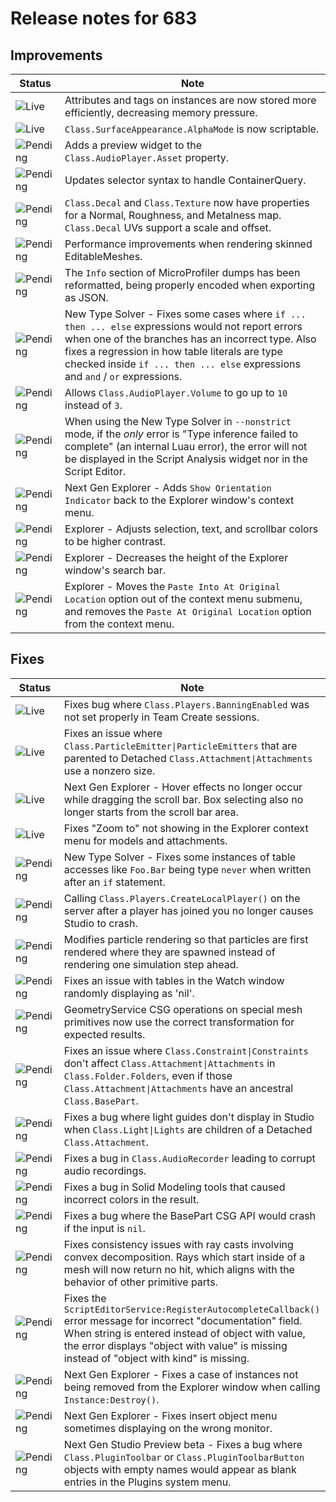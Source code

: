 # Release notes for 683

## Improvements

| Status | Note |
|--------|------|
| ![Live](https://img.shields.io/badge/Live-009E57?style=flat)  | Attributes and tags on instances are now stored more efficiently, decreasing memory pressure. |
| ![Live](https://img.shields.io/badge/Live-009E57?style=flat)  | `Class.SurfaceAppearance.AlphaMode` is now scriptable. |
| ![Pending](https://img.shields.io/badge/Pending-DEA517?style=flat)  | Adds a preview widget to the `Class.AudioPlayer.Asset` property. |
| ![Pending](https://img.shields.io/badge/Pending-DEA517?style=flat)  | Updates selector syntax to handle ContainerQuery. |
| ![Pending](https://img.shields.io/badge/Pending-DEA517?style=flat)  | `Class.Decal` and `Class.Texture` now have properties for a Normal, Roughness, and Metalness map. `Class.Decal` UVs support a scale and offset. |
| ![Pending](https://img.shields.io/badge/Pending-DEA517?style=flat)  | Performance improvements when rendering skinned EditableMeshes. |
| ![Pending](https://img.shields.io/badge/Pending-DEA517?style=flat)  | The `Info` section of MicroProfiler dumps has been reformatted, being properly encoded when exporting as JSON. |
| ![Pending](https://img.shields.io/badge/Pending-DEA517?style=flat)  | New Type Solver - Fixes some cases where `if ... then ... else` expressions would not report errors when one of the branches has an incorrect type. Also fixes a regression in how table literals are type checked inside `if ... then ... else` expressions and `and` / `or` expressions.   |
| ![Pending](https://img.shields.io/badge/Pending-DEA517?style=flat)  | Allows `Class.AudioPlayer.Volume` to go up to `10` instead of `3`. |
| ![Pending](https://img.shields.io/badge/Pending-DEA517?style=flat)  | When using the New Type Solver in `--nonstrict` mode, if the _only_ error is "Type inference failed to complete" (an internal Luau error), the error will not be displayed in the Script Analysis widget nor in the Script Editor. |
| ![Pending](https://img.shields.io/badge/Pending-DEA517?style=flat)  | Next Gen Explorer - Adds `Show Orientation Indicator` back to the Explorer window's context menu. |
| ![Pending](https://img.shields.io/badge/Pending-DEA517?style=flat)  | Explorer - Adjusts selection, text, and scrollbar colors to be higher contrast. |
| ![Pending](https://img.shields.io/badge/Pending-DEA517?style=flat)  | Explorer - Decreases the height of the Explorer window's search bar. |
| ![Pending](https://img.shields.io/badge/Pending-DEA517?style=flat)  | Explorer - Moves the `Paste Into At Original Location` option out of the context menu submenu, and removes the `Paste At Original Location` option from the context menu. |
## Fixes

| Status | Note |
|--------|------|
| ![Live](https://img.shields.io/badge/Live-009E57?style=flat)  | Fixes bug where `Class.Players.BanningEnabled` was not set properly in Team Create sessions. |
| ![Live](https://img.shields.io/badge/Live-009E57?style=flat)  | Fixes an issue where `Class.ParticleEmitter\|ParticleEmitters` that are parented to Detached `Class.Attachment\|Attachments` use a nonzero size. |
| ![Live](https://img.shields.io/badge/Live-009E57?style=flat)  | Next Gen Explorer - Hover effects no longer occur while dragging the scroll bar. Box selecting also no longer starts from the scroll bar area. |
| ![Live](https://img.shields.io/badge/Live-009E57?style=flat)  | Fixes "Zoom to" not showing in the Explorer context menu for models and attachments. |
| ![Pending](https://img.shields.io/badge/Pending-DEA517?style=flat)  | New Type Solver - Fixes some instances of table accesses like `Foo.Bar` being type `never` when written after an `if` statement. |
| ![Pending](https://img.shields.io/badge/Pending-DEA517?style=flat)  | Calling `Class.Players.CreateLocalPlayer()` on the server after a player has joined you no longer causes Studio to crash. |
| ![Pending](https://img.shields.io/badge/Pending-DEA517?style=flat)  | Modifies particle rendering so that particles are first rendered where they are spawned instead of rendering one simulation step ahead. |
| ![Pending](https://img.shields.io/badge/Pending-DEA517?style=flat)  | Fixes an issue with tables in the Watch window randomly displaying as 'nil'. |
| ![Pending](https://img.shields.io/badge/Pending-DEA517?style=flat)  | GeometryService CSG operations on special mesh primitives now use the correct transformation for expected results. |
| ![Pending](https://img.shields.io/badge/Pending-DEA517?style=flat)  | Fixes an issue where `Class.Constraint\|Constraints` don't affect `Class.Attachment\|Attachments` in `Class.Folder.Folders`, even if those `Class.Attachment\|Attachments` have an ancestral `Class.BasePart`. |
| ![Pending](https://img.shields.io/badge/Pending-DEA517?style=flat)  | Fixes a bug where light guides don't display in Studio when `Class.Light\|Lights` are children of a Detached `Class.Attachment`. |
| ![Pending](https://img.shields.io/badge/Pending-DEA517?style=flat)  | Fixes a bug in `Class.AudioRecorder` leading to corrupt audio recordings. |
| ![Pending](https://img.shields.io/badge/Pending-DEA517?style=flat)  | Fixes a bug in Solid Modeling tools that caused incorrect colors in the result. |
| ![Pending](https://img.shields.io/badge/Pending-DEA517?style=flat)  | Fixes a bug where the BasePart CSG API would crash if the input is `nil`. |
| ![Pending](https://img.shields.io/badge/Pending-DEA517?style=flat)  | Fixes consistency issues with ray casts involving convex decomposition. Rays which start inside of a mesh will now return no hit, which aligns with the behavior of other primitive parts. |
| ![Pending](https://img.shields.io/badge/Pending-DEA517?style=flat)  | Fixes the `ScriptEditorService:RegisterAutocompleteCallback()` error message for incorrect "documentation" field. When string is entered instead of object with value, the error displays "object with value" is missing instead of "object with kind" is missing. |
| ![Pending](https://img.shields.io/badge/Pending-DEA517?style=flat)  | Next Gen Explorer - Fixes a case of instances not being removed from the Explorer window when calling `Instance:Destroy()`. |
| ![Pending](https://img.shields.io/badge/Pending-DEA517?style=flat)  | Next Gen Explorer - Fixes insert object menu sometimes displaying on the wrong monitor. |
| ![Pending](https://img.shields.io/badge/Pending-DEA517?style=flat)  | Next Gen Studio Preview beta - Fixes a bug where `Class.PluginToolbar` or `Class.PluginToolbarButton` objects with empty names would appear as blank entries in the Plugins system menu. |
